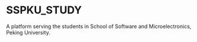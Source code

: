 # SSPKU_STUDY
A platform serving the students in School of Software and Microelectronics, Peking University.
